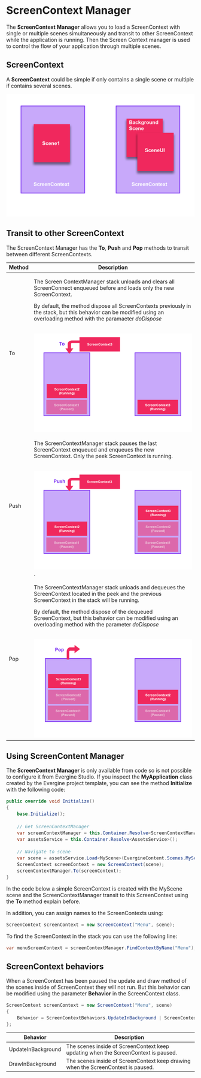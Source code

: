 # ScreenContext Manager

The **ScreenContext Manager** allows you to load a ScreenContext with single or multiple scenes simultaneously and transit to other ScreenContext while the application is running. Then the Screen Context manager is used to control the flow of your application through multiple scenes.

## ScreenContext

A **ScreenContext** could be simple if only contains a single scene or multiple if contains several scenes.

![ScreenContext types](images/ScreenContextTypes.png)

## Transit to other ScreenContext

The ScreenContext Manager has the **To**, **Push** and **Pop** methods to transit between different ScreenContexts.

| Method  | Description |
| ----    | ----        |
|   To    | <p>The Screen ContextManager stack unloads and clears all ScreenConnect enqueued before and loads only the new ScreenContext.</p><p>By default, the method dispose all ScreenContexts previously in the stack, but this behavior can be modified using an overloading method with the paramaeter _doDispose_</p> </br> ![To method](images/To.png) |
|  Push   | <p>The ScreenContextManager stack pauses the last ScreenContext enqueued and enqueues the new ScreenContext. Only the peek ScreenContext is running.</p> </br>![Push method](images/Push.png). |
|  Pop    | <p>The ScreenContextManager stack unloads and dequeues the ScreenContext located in the peek and the previous ScreenContext in the stack will be running.</p> <p>By default, the method dispose of the dequeued ScreenContext, but this behavior can be modified using an overloading method with the parameter _doDispose_</p></br>![Pop method](images/Pop.png) |

## Using ScreenContent Manager

The **ScreenContext Manager** is only available from code so is not possible to configure it from Evergine Studio. If you inspect the **MyApplication** class created by the Evergine project template, you can see the method **Initialize** with the following code:

```csharp
public override void Initialize()
{
    base.Initialize();

    // Get ScreenContextManager
    var screenContextManager = this.Container.Resolve<ScreenContextManager>();
    var assetsService = this.Container.Resolve<AssetsService>();

    // Navigate to scene
    var scene = assetsService.Load<MyScene>(EvergineContent.Scenes.MyScene_wescene);
    ScreenContext screenContext = new ScreenContext(scene);
    screenContextManager.To(screenContext);
}
```
In the code below a simple ScreenContext is created with the MyScene scene and the ScreenContextManager transit to this ScreenContext using the **To** method explain before.

In addition, you can assign names to the ScreenContexts using:

```csharp
ScreenContext screenContext = new ScreenContext("Menu", scene);
```

To find the ScreenContext in the stack you can use the following line:

```csharp
var menuScreenContext = screenContextManager.FindContextByName("Menu");
```

## ScreenContext behaviors
When a ScreenContext has been paused the update and draw method of the scenes inside of ScreenContext they will not run. But this behavior can be modified using the parameter **Behavior** in the ScreenContext class.

```csharp
ScreenContext screenContext = new ScreenContext("Menu", scene)
{
    Behavior = ScreenContextBehaviors.UpdateInBackground | ScreenContextBehaviors.DrawInBackground
};
```

| Behavior | Description |
| ----     | ----        |
| UpdateInBackground | The scenes inside of ScreenContext keep updating when the ScreenContext is paused. |
| DrawInBackground   | The scenes inside of ScreenContext keep drawing when the ScreenContext is paused. |